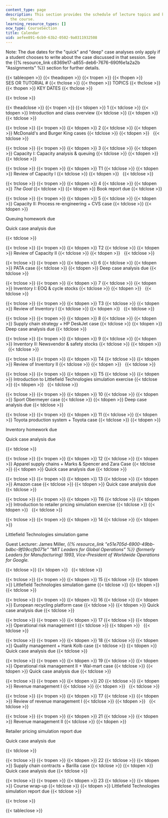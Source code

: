```yaml
---
content_type: page
description: This section provides the schedule of lecture topics and key dates for
  the course.
learning_resource_types: []
ocw_type: CourseSection
title: Calendar
uid: aefee891-6cb9-63b2-0502-9a0311932508
---
```


Note: The due dates for the "quick" and "deep" case analyses only apply if a student chooses to write about the case discussed in that session. See the {{% resource_link c8369e17-a855-deb6-7676-690f6e1a2a2b "Assignments" %}} section for further details.

{{< tableopen >}}
{{< theadopen >}}
{{< tropen >}}
{{< thopen >}}
SES OR TUTORIAL #
{{< thclose >}}
{{< thopen >}}
TOPICS
{{< thclose >}}
{{< thopen >}}
KEY DATES
{{< thclose >}}

{{< trclose >}}

{{< theadclose >}}
{{< tropen >}}
{{< tdopen >}}
1
{{< tdclose >}}
{{< tdopen >}}
Introduction and class overview
{{< tdclose >}}
{{< tdopen >}}
 
{{< tdclose >}}

{{< trclose >}}
{{< tropen >}}
{{< tdopen >}}
2
{{< tdclose >}}
{{< tdopen >}}
McDonald's and Burger King cases
{{< tdclose >}}
{{< tdopen >}}
 
{{< tdclose >}}

{{< trclose >}}
{{< tropen >}}
{{< tdopen >}}
3
{{< tdclose >}}
{{< tdopen >}}
Capacity I: Capacity analysis & queuing
{{< tdclose >}}
{{< tdopen >}}
 
{{< tdclose >}}

{{< trclose >}}
{{< tropen >}}
{{< tdopen >}}
T1
{{< tdclose >}}
{{< tdopen >}}
Review of Capacity I
{{< tdclose >}}
{{< tdopen >}}
 
{{< tdclose >}}

{{< trclose >}}
{{< tropen >}}
{{< tdopen >}}
4
{{< tdclose >}}
{{< tdopen >}}
_The Goal_
{{< tdclose >}}
{{< tdopen >}}
Book report due
{{< tdclose >}}

{{< trclose >}}
{{< tropen >}}
{{< tdopen >}}
5
{{< tdclose >}}
{{< tdopen >}}
Capacity II: Process re-engineering + CVS case
{{< tdclose >}}
{{< tdopen >}}


Queuing homework due

Quick case analysis due


{{< tdclose >}}

{{< trclose >}}
{{< tropen >}}
{{< tdopen >}}
T2
{{< tdclose >}}
{{< tdopen >}}
Review of Capacity II
{{< tdclose >}}
{{< tdopen >}}
 
{{< tdclose >}}

{{< trclose >}}
{{< tropen >}}
{{< tdopen >}}
6
{{< tdclose >}}
{{< tdopen >}}
PATA case
{{< tdclose >}}
{{< tdopen >}}
Deep case analysis due
{{< tdclose >}}

{{< trclose >}}
{{< tropen >}}
{{< tdopen >}}
7
{{< tdclose >}}
{{< tdopen >}}
Inventory I: EOQ & cycle stocks
{{< tdclose >}}
{{< tdopen >}}
 
{{< tdclose >}}

{{< trclose >}}
{{< tropen >}}
{{< tdopen >}}
T3
{{< tdclose >}}
{{< tdopen >}}
Review of Inventory I
{{< tdclose >}}
{{< tdopen >}}
 
{{< tdclose >}}

{{< trclose >}}
{{< tropen >}}
{{< tdopen >}}
8
{{< tdclose >}}
{{< tdopen >}}
Supply chain strategy + HP DeskJet case
{{< tdclose >}}
{{< tdopen >}}
Deep case analysis due
{{< tdclose >}}

{{< trclose >}}
{{< tropen >}}
{{< tdopen >}}
9
{{< tdclose >}}
{{< tdopen >}}
Inventory II: Newsvendor & safety stocks
{{< tdclose >}}
{{< tdopen >}}
 
{{< tdclose >}}

{{< trclose >}}
{{< tropen >}}
{{< tdopen >}}
T4
{{< tdclose >}}
{{< tdopen >}}
Review of Inventory II
{{< tdclose >}}
{{< tdopen >}}
 
{{< tdclose >}}

{{< trclose >}}
{{< tropen >}}
{{< tdopen >}}
T5
{{< tdclose >}}
{{< tdopen >}}
Introduction to Littlefield Technologies simulation exercise
{{< tdclose >}}
{{< tdopen >}}
 
{{< tdclose >}}

{{< trclose >}}
{{< tropen >}}
{{< tdopen >}}
10
{{< tdclose >}}
{{< tdopen >}}
Sport Obermeyer case
{{< tdclose >}}
{{< tdopen >}}
Deep case analysis due
{{< tdclose >}}

{{< trclose >}}
{{< tropen >}}
{{< tdopen >}}
11
{{< tdclose >}}
{{< tdopen >}}
Toyota production system + Toyota case
{{< tdclose >}}
{{< tdopen >}}


Inventory homework due

Quick case analysis due


{{< tdclose >}}

{{< trclose >}}
{{< tropen >}}
{{< tdopen >}}
12
{{< tdclose >}}
{{< tdopen >}}
Apparel supply chains + Marks & Spencer and Zara Case
{{< tdclose >}}
{{< tdopen >}}
Quick case analysis due
{{< tdclose >}}

{{< trclose >}}
{{< tropen >}}
{{< tdopen >}}
13
{{< tdclose >}}
{{< tdopen >}}
Amazon case
{{< tdclose >}}
{{< tdopen >}}
Quick case analysis due
{{< tdclose >}}

{{< trclose >}}
{{< tropen >}}
{{< tdopen >}}
T6
{{< tdclose >}}
{{< tdopen >}}
Introduction to retailer pricing simulation exercise
{{< tdclose >}}
{{< tdopen >}}
 
{{< tdclose >}}

{{< trclose >}}
{{< tropen >}}
{{< tdopen >}}
14
{{< tdclose >}}
{{< tdopen >}}


Littlefield Technologies simulation game

Guest Lecturer: James Miller, _{{% resource_link "e51e705d-6900-49bb-bdbc-9f09ccfb071e" "MIT Leaders for Global Operations" %}} (formerly Leaders for Manufacturing) 1993, Vice-President of Worldwide Operations for Google._


{{< tdclose >}}
{{< tdopen >}}
 
{{< tdclose >}}

{{< trclose >}}
{{< tropen >}}
{{< tdopen >}}
15
{{< tdclose >}}
{{< tdopen >}}
Littlefield Technologies simulation game
{{< tdclose >}}
{{< tdopen >}}
 
{{< tdclose >}}

{{< trclose >}}
{{< tropen >}}
{{< tdopen >}}
16
{{< tdclose >}}
{{< tdopen >}}
European recycling platform case
{{< tdclose >}}
{{< tdopen >}}
Quick case analysis due
{{< tdclose >}}

{{< trclose >}}
{{< tropen >}}
{{< tdopen >}}
17
{{< tdclose >}}
{{< tdopen >}}
Operational risk management I
{{< tdclose >}}
{{< tdopen >}}
 
{{< tdclose >}}

{{< trclose >}}
{{< tropen >}}
{{< tdopen >}}
18
{{< tdclose >}}
{{< tdopen >}}
Quality management + Hank Kolb case
{{< tdclose >}}
{{< tdopen >}}
Quick case analysis due
{{< tdclose >}}

{{< trclose >}}
{{< tropen >}}
{{< tdopen >}}
19
{{< tdclose >}}
{{< tdopen >}}
Operational risk management II + Wal-mart case
{{< tdclose >}}
{{< tdopen >}}
Quick case analysis due
{{< tdclose >}}

{{< trclose >}}
{{< tropen >}}
{{< tdopen >}}
20
{{< tdclose >}}
{{< tdopen >}}
Revenue management I
{{< tdclose >}}
{{< tdopen >}}
 
{{< tdclose >}}

{{< trclose >}}
{{< tropen >}}
{{< tdopen >}}
T7
{{< tdclose >}}
{{< tdopen >}}
Review of revenue management I
{{< tdclose >}}
{{< tdopen >}}
 
{{< tdclose >}}

{{< trclose >}}
{{< tropen >}}
{{< tdopen >}}
21
{{< tdclose >}}
{{< tdopen >}}
Revenue management II
{{< tdclose >}}
{{< tdopen >}}


Retailer pricing simulation report due

Quick case analysis due


{{< tdclose >}}

{{< trclose >}}
{{< tropen >}}
{{< tdopen >}}
22
{{< tdclose >}}
{{< tdopen >}}
Supply chain contracts + Barilla case
{{< tdclose >}}
{{< tdopen >}}
Quick case analysis due
{{< tdclose >}}

{{< trclose >}}
{{< tropen >}}
{{< tdopen >}}
23
{{< tdclose >}}
{{< tdopen >}}
Course wrap-up
{{< tdclose >}}
{{< tdopen >}}
Littlefield Technologies simulation report due
{{< tdclose >}}

{{< trclose >}}

{{< tableclose >}}